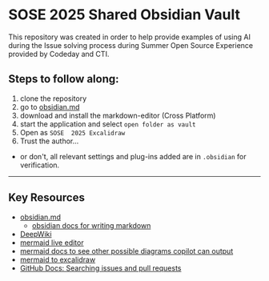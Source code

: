 # SOSE 2025 Shared Obsidian Vault
This repository was created in order to help provide examples of using AI during the Issue solving process during Summer Open Source Experience provided by Codeday and CTI.

## Steps to follow along:
1. clone the repository
2. go to [obsidian.md](https://obsidian.md/)
3. download and install the markdown-editor (Cross Platform)
4. start the application and select `open folder as vault`
5. Open as `SOSE  2025 Excalidraw`
6. Trust the author...
  - or don't, all relevant settings and plug-ins added are in `.obsidian` for verification.

---
## Key Resources
- [obsidian.md](https://www.obsidian.md)
  - [obsidian docs for writing markdown](https://help.obsidian.md/syntax)
- [DeepWiki](https://www.deepwiki.com)
- [mermaid live editor](https://mermaid.live)
- [mermaid docs to see other possible diagrams copilot can output](https://mermaid.js.org/intro/)
- [mermaid to excalidraw](https://mermaid-to-excalidraw.vercel.app/)
- [GitHub Docs: Searching issues and pull requests](https://docs.github.com/en/search-github/searching-on-github/searching-issues-and-pull-requests#search-by-qualifier)

